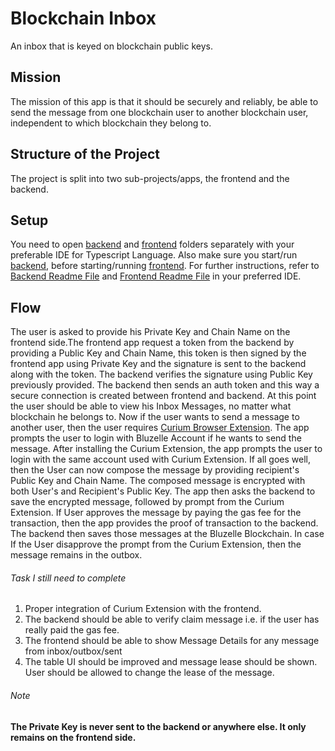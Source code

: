 # Blockchain Inbox
An inbox that is keyed on blockchain public keys.


## Mission
The mission of this app is that it should be securely and reliably, be able to send the message from one blockchain user to another blockchain user, independent to which blockchain they belong to.

## Structure of the Project
The project is split into two sub-projects/apps, the frontend and the backend.

## Setup
You need to open [backend](backend) and [frontend](frontend) folders separately with your preferable IDE for Typescript Language.
Also make sure you start/run [backend](backend), before starting/running [frontend](frontend).
For further instructions, refer to [Backend Readme File](backend/README.md) and [Frontend Readme File](frontend/README.md) in your preferred IDE.

## Flow
The user is asked to provide his Private Key and Chain Name on the frontend side.The frontend app request a token from the backend by providing a Public Key and Chain Name, this token is then signed by the frontend app using Private Key and the signature is sent to the backend along with the token. The backend verifies the signature using Public Key previously provided.
The backend then sends an auth token and this way a secure connection is created between frontend and backend.
At this point the user should be able to view his Inbox Messages, no matter what blockchain he belongs to.
Now if the user wants to send a message to another user, then the user requires [Curium  Browser Extension](https://github.com/bluzelle/blz-extension). The app prompts the user to login with Bluzelle Account if he wants to send the message. After installing the Curium Extension, the app prompts the user to login with the same account used with Curium Extension. If all goes well, then the User can now compose the message by providing recipient's Public Key and Chain Name. The composed message is encrypted with both User's and Recipient's Public Key.
The app then asks the backend to save the encrypted message, followed by prompt from the Curium Extension. If User approves the message by paying the gas fee for the transaction, then the app provides the proof of transaction to the backend. The backend then saves those messages at the Bluzelle Blockchain.
In case If the User disapprove the prompt from the Curium Extension, then the message remains in the outbox.

###### Task I still need to complete
1. Proper integration of Curium Extension with the frontend.
2. The backend should be able to verify claim message i.e. if the user has really paid the gas fee.
3. The frontend should be able to show Message Details for any message from inbox/outbox/sent
4. The table UI should be improved and message lease should be shown. User should be allowed to change the lease of the message.

###### Note
<strong>The Private Key is never sent to the backend or anywhere else. It only remains on the frontend side.</strong>
